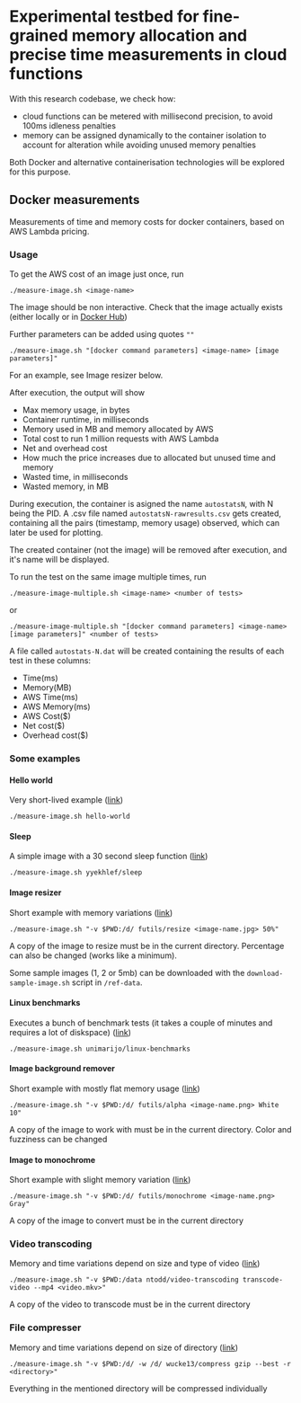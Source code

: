 # Experimental testbed for fine-grained memory allocation and precise time measurements in cloud functions

With this research codebase, we check how:
- cloud functions can be metered with millisecond precision, to avoid 100ms idleness penalties
- memory can be assigned dynamically to the container isolation to account for alteration while avoiding unused memory penalties

Both Docker and alternative containerisation technologies will be explored for this purpose.

## Docker measurements

Measurements of time and memory costs for docker containers, based on AWS Lambda pricing.

### Usage

To get the AWS cost of an image just once, run
```
./measure-image.sh <image-name>
```
The image should be non interactive. Check that the image actually exists (either locally or in [Docker Hub](https://hub.docker.com))

Further parameters can be added using quotes `""`
```
./measure-image.sh "[docker command parameters] <image-name> [image parameters]"
```
For an example, see Image resizer below.

After execution, the output will show 
* Max memory usage, in bytes
* Container runtime, in milliseconds
* Memory used in MB and memory allocated by AWS
* Total cost to run 1 million requests with AWS Lambda
* Net and overhead cost
* How much the price increases due to allocated but unused time and memory
* Wasted time, in milliseconds
* Wasted memory, in MB

During execution, the container is asigned the name `autostatsN`, with N being the PID. A .csv file named `autostatsN-rawresults.csv` gets created, containing all the pairs (timestamp, memory usage) observed, which can later be used for plotting.

The created container (not the image) will be removed after execution, and it's name will be displayed.


To run the test on the same image multiple times, run
```
./measure-image-multiple.sh <image-name> <number of tests>
```
or
```
./measure-image-multiple.sh "[docker command parameters] <image-name> [image parameters]" <number of tests>
```
A file called `autostats-N.dat` will be created containing the results of each test in these columns:
* Time(ms)
* Memory(MB)
* AWS Time(ms)
* AWS Memory(ms)
* AWS Cost($)
* Net cost($)
* Overhead cost($)

### Some examples

#### Hello world
Very short-lived example ([link](https://hub.docker.com/_/hello-world))
```
./measure-image.sh hello-world
```

#### Sleep
A simple image with a 30 second sleep function ([link](https://hub.docker.com/r/yyekhlef/sleep))
```
./measure-image.sh yyekhlef/sleep
```

#### Image resizer
Short example with memory variations ([link](https://hub.docker.com/r/futils/resize))
```
./measure-image.sh "-v $PWD:/d/ futils/resize <image-name.jpg> 50%"
```
A copy of the image to resize must be in the current directory.
Percentage can also be changed (works like a minimum).

Some sample images (1, 2 or 5mb) can be downloaded with the `download-sample-image.sh` script in `/ref-data`.

#### Linux benchmarks
Executes a bunch of benchmark tests (it takes a couple of minutes and requires a lot of diskspace) ([link](https://hub.docker.com/r/unimarijo/linux-benchmarks))
```
./measure-image.sh unimarijo/linux-benchmarks
```

#### Image background remover
Short example with mostly flat memory usage ([link](https://hub.docker.com/r/futils/alpha))
```
./measure-image.sh "-v $PWD:/d/ futils/alpha <image-name.png> White 10"
```
A copy of the image to work with must be in the current directory.
Color and fuzziness can be changed

#### Image to monochrome
Short example with slight memory variation ([link](https://hub.docker.com/r/futils/monochrome))
```
./measure-image.sh "-v $PWD:/d/ futils/monochrome <image-name.png> Gray"
```
A copy of the image to convert must be in the current directory

### Video transcoding
Memory and time variations depend on size and type of video ([link](https://hub.docker.com/r/ntodd/video-transcoding))
```
./measure-image.sh "-v $PWD:/data ntodd/video-transcoding transcode-video --mp4 <video.mkv>"
```
A copy of the video to transcode must be in the current directory

### File compresser
Memory and time variations depend on size of directory ([link](https://hub.docker.com/r/wucke13/compress))
```
./measure-image.sh "-v $PWD:/d/ -w /d/ wucke13/compress gzip --best -r <directory>"
```
Everything in the mentioned directory will be compressed individually